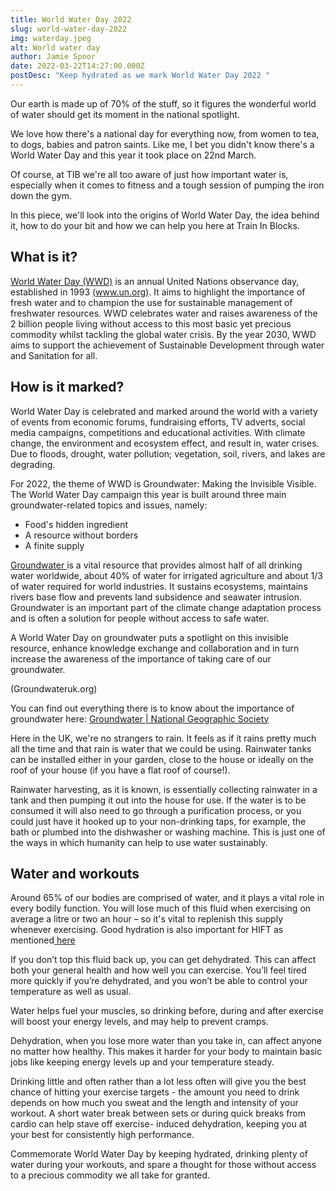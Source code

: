 ```yaml
---
title: World Water Day 2022
slug: world-water-day-2022
img: waterday.jpeg
alt: World water day
author: Jamie Spoor
date: 2022-03-22T14:27:00.000Z
postDesc: "Keep hydrated as we mark World Water Day 2022 "
---
```

Our earth is made up of 70% of the stuff, so it figures the wonderful world of water should get its moment in the national spotlight.

We love how there's a national day for everything now, from women to tea, to dogs, babies and patron saints. Like me, I bet you didn't know there's a World Water Day and this year it took place on 22nd March. 

Of course, at TIB we're all too aware of just how important water is, especially when it comes to fitness and a tough session of pumping the iron down the gym. 

In this piece, we'll look into the origins of World Water Day, the idea behind it, how to do your bit and how we can help you here at Train In Blocks. 

## What is it?

[World Water Day (WWD)](https://www.worldwaterday.org/) is an annual United Nations observance day, established in 1993 [(www.un.org)](https://www.un.org/). It aims to highlight the importance of fresh water and to champion the use for sustainable management of freshwater resources. WWD celebrates water and raises awareness of the 2 billion people living without access to this most basic yet precious commodity whilst tackling the global water crisis. By the year 2030, WWD aims to support the achievement of Sustainable Development through water and Sanitation for all. 

## How is it marked?

World Water Day is celebrated and marked around the world with a variety of events from economic forums, fundraising efforts, TV adverts, social media campaigns, competitions and educational activities. With climate change, the environment and ecosystem effect, and result in, water crises. Due to floods, drought, water pollution; vegetation, soil, rivers, and lakes are degrading.

For 2022, the theme of WWD is Groundwater: Making the Invisible Visible. The World Water Day campaign this year is built around three main groundwater-related topics and issues, namely: 

* Food's hidden ingredient
* A resource without borders
* A finite supply 

[Groundwater ](https://www.un-igrac.org/agenda/un-water-summit-groundwater)is a vital resource that provides almost half of all drinking water worldwide, about 40% of water for irrigated agriculture and about 1/3 of water required for world industries. It sustains ecosystems, maintains rivers base flow and prevents land subsidence and seawater intrusion. Groundwater is an important part of the climate change adaptation process and is often a solution for people without access to safe water.

A World Water Day on groundwater puts a spotlight on this invisible resource, enhance knowledge exchange and collaboration and in turn increase the awareness of the importance of taking care of our groundwater.

<markdown-image src="groundwater.jpeg" alt="groundwater"></markdown-image> (Groundwateruk.org)

You can find out everything there is to know about the importance of groundwater here: [Groundwater | National Geographic Society](https://www.nationalgeographic.org/encyclopedia/groundwater/)

Here in the UK, we're no strangers to rain. It feels as if it rains pretty much all the time and that rain is water that we could be using. Rainwater tanks can be installed either in your garden, close to the house or ideally on the roof of your house (if you have a flat roof of course!).

Rainwater harvesting, as it is known, is essentially collecting rainwater in a tank and then pumping it out into the house for use. If the water is to be consumed it will also need to go through a purification process, or you could just have it hooked up to your non-drinking taps, for example, the bath or plumbed into the dishwasher or washing machine. This is just one of the ways in which humanity can help to use water sustainably.  

## Water and workouts

Around 65% of our bodies are comprised of water, and it plays a vital role in every bodily function. You will lose much of this fluid when exercising  on average a litre or two an hour –  so it's vital to replenish this supply whenever exercising. Good hydration is also important for HIFT as mentioned[ here](https://traininblocks.com/blog/hift/)

If you don’t top this fluid back up, you can get dehydrated. This can affect both your general health and how well you can exercise. You’ll feel tired more quickly if you’re dehydrated, and you won’t be able to control your temperature as well as usual. 

Water helps fuel your muscles, so drinking before, during and after exercise will boost your energy levels, and may help to prevent cramps.

Dehydration, when you lose more water than you take in, can affect anyone no matter how healthy. This makes it harder for your body to maintain basic jobs like keeping energy levels up and your temperature steady. 

<markdown-image src="waterbottle1.jpg" alt="waterbottle"></markdown-image>

Drinking little and often rather than a lot less often will give you the best chance of hitting your exercise targets - the amount you need to drink depends on how much you sweat and the length and intensity of your workout. A short water break between sets or during quick breaks from cardio can help stave off exercise- induced dehydration, keeping you at your best for consistently high performance.

Commemorate World Water Day by keeping hydrated, drinking plenty of water during your workouts, and spare a thought for those without access to a precious commodity we all take for granted.